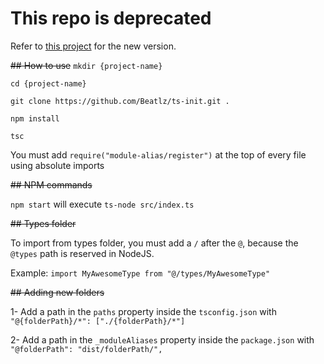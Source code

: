 # This repo is deprecated
Refer to [this project](https://github.com/Beatlz/ts-boilerplate) for the new version.

~~## How to use~~
`mkdir {project-name}`

`cd {project-name}`

`git clone https://github.com/Beatlz/ts-init.git .`

`npm install`

`tsc`

You must add `require("module-alias/register")` at the top of every file using absolute imports

~~## NPM commands~~

`npm start` will execute `ts-node src/index.ts`

~~## Types folder~~

To import from types folder, you must add a `/` after the `@`, because the `@types` path is reserved in NodeJS. 

Example: `import MyAwesomeType from "@/types/MyAwesomeType"`

~~## Adding new folders~~

1- Add a path in the `paths` property inside the `tsconfig.json` with `"@{folderPath}/*": ["./{folderPath}/*"]`

2- Add a path in the `_moduleAliases` property inside the `package.json` with `"@folderPath": "dist/folderPath/",`
